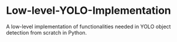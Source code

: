 # Low-level-YOLO-Implementation
A low-level implementation of functionalities needed in YOLO object detection from scratch in Python.
